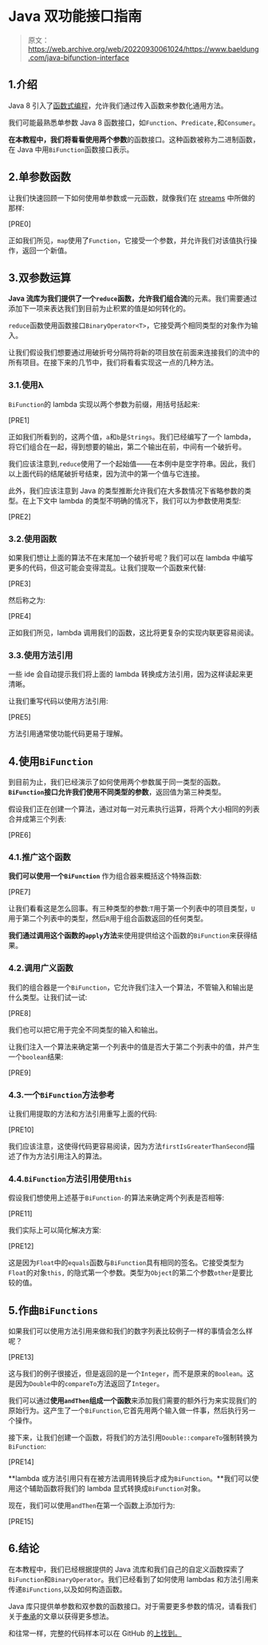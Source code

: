# Java 双功能接口指南

> 原文：<https://web.archive.org/web/20220930061024/https://www.baeldung.com/java-bifunction-interface>

## 1.介绍

Java 8 引入了[函数式编程](/web/20220731202352/https://www.baeldung.com/java-8-functional-interfaces)，允许我们通过传入函数来参数化通用方法。

我们可能最熟悉单参数 Java 8 函数接口，如`Function`、`Predicate,`和`Consumer`。

**在本教程中，我们将看看使用两个参数**的函数接口。这种函数被称为二进制函数，在 Java 中用`BiFunction`函数接口表示。

## 2.单参数函数

让我们快速回顾一下如何使用单参数或一元函数，就像我们在 [streams](/web/20220731202352/https://www.baeldung.com/java-8-streams-introduction) 中所做的那样:

[PRE0]

正如我们所见，`map`使用了`Function`，它接受一个参数，并允许我们对该值执行操作，返回一个新值。

## 3.双参数运算

**Java 流库为我们提供了一个`reduce`函数，允许我们组合流**的元素。我们需要通过添加下一项来表达我们到目前为止积累的值是如何转化的。

`reduce`函数使用函数接口`BinaryOperator<T>`，它接受两个相同类型的对象作为输入。

让我们假设我们想要通过用破折号分隔符将新的项目放在前面来连接我们的流中的所有项目。在接下来的几节中，我们将看看实现这一点的几种方法。

### 3.1.使用λ

`BiFunction`的 lambda 实现以两个参数为前缀，用括号括起来:

[PRE1]

正如我们所看到的，这两个值，`a`和`b`是`Strings`。我们已经编写了一个 lambda，将它们组合在一起，得到想要的输出，第二个输出在前，中间有一个破折号。

我们应该注意到,`reduce`使用了一个起始值——在本例中是空字符串。因此，我们以上面代码的结尾破折号结束，因为流中的第一个值与它连接。

此外，我们应该注意到 Java 的类型推断允许我们在大多数情况下省略参数的类型。在上下文中 lambda 的类型不明确的情况下，我们可以为参数使用类型:

[PRE2]

### 3.2.使用函数

如果我们想让上面的算法不在末尾加一个破折号呢？我们可以在 lambda 中编写更多的代码，但这可能会变得混乱。让我们提取一个函数来代替:

[PRE3]

然后称之为:

[PRE4]

正如我们所见，lambda 调用我们的函数，这比将更复杂的实现内联更容易阅读。

### 3.3.使用方法引用

一些 ide 会自动提示我们将上面的 lambda 转换成方法引用，因为这样读起来更清晰。

让我们重写代码以使用方法引用:

[PRE5]

方法引用通常使功能代码更易于理解。

## 4.使用`BiFunction`

到目前为止，我们已经演示了如何使用两个参数属于同一类型的函数。**`BiFunction`接口允许我们使用不同类型的参数**，返回值为第三种类型。

假设我们正在创建一个算法，通过对每一对元素执行运算，将两个大小相同的列表合并成第三个列表:

[PRE6]

### 4.1.推广这个函数

**我们可以使用一个`BiFunction`** 作为组合器来概括这个特殊函数:

[PRE7]

让我们看看这是怎么回事。有三种类型的参数:`T`用于第一个列表中的项目类型，`U`用于第二个列表中的类型，然后`R`用于组合函数返回的任何类型。

**我们通过调用这个函数的`apply`方法**来使用提供给这个函数的`BiFunction`来获得结果。

### 4.2.调用广义函数

我们的组合器是一个`BiFunction`，它允许我们注入一个算法，不管输入和输出是什么类型。让我们试一试:

[PRE8]

我们也可以把它用于完全不同类型的输入和输出。

让我们注入一个算法来确定第一个列表中的值是否大于第二个列表中的值，并产生一个`boolean`结果:

[PRE9]

### 4.3.一个`BiFunction`方法参考

让我们用提取的方法和方法引用重写上面的代码:

[PRE10]

我们应该注意，这使得代码更容易阅读，因为方法`firstIsGreaterThanSecond`描述了作为方法引用注入的算法。

### 4.4.`BiFunction`方法引用使用`this`

假设我们想使用上述基于`BiFunction-`的算法来确定两个列表是否相等:

[PRE11]

我们实际上可以简化解决方案:

[PRE12]

这是因为`Float`中的`equals`函数与`BiFunction`具有相同的签名。它接受类型为`Float`的对象`this,` 的隐式第一个参数。类型为`Object`的第二个参数`other`是要比较的值。

## 5.作曲`BiFunctions`

如果我们可以使用方法引用来做和我们的数字列表比较例子一样的事情会怎么样呢？

[PRE13]

这与我们的例子很接近，但是返回的是一个`Integer`，而不是原来的`Boolean`。这是因为`Double`中的`compareTo`方法返回了`Integer`。

我们可以通过**使用`andThen`组成一个函数**来添加我们需要的额外行为来实现我们的原始行为。这产生了一个`BiFunction`,它首先用两个输入做一件事，然后执行另一个操作。

接下来，让我们创建一个函数，将我们的方法引用`Double::compareTo`强制转换为`BiFunction`:

[PRE14]

**lambda 或方法引用只有在被方法调用转换后才成为`BiFunction`。**我们可以使用这个辅助函数将我们的 lambda 显式转换成`BiFunction`对象。

现在，我们可以使用`andThen`在第一个函数上添加行为:

[PRE15]

## 6.结论

在本教程中，我们已经根据提供的 Java 流库和我们自己的自定义函数探索了`BiFunction`和`BinaryOperator`。我们已经看到了如何使用 lambdas 和方法引用来传递`BiFunctions`,以及如何构造函数。

Java 库只提供单参数和双参数的函数接口。对于需要更多参数的情况，请看我们关于[奉承](/web/20220731202352/https://www.baeldung.com/java-currying)的文章以获得更多想法。

和往常一样，完整的代码样本可以在 GitHub 的[上找到。](https://web.archive.org/web/20220731202352/https://github.com/eugenp/tutorials/tree/master/core-java-modules/core-java-8-2)